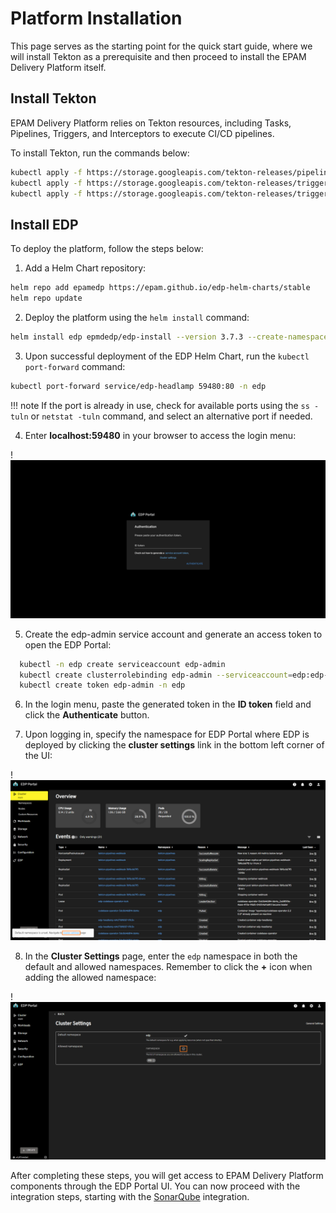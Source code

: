 # Platform Installation

This page serves as the starting point for the quick start guide, where we will install Tekton as a prerequisite and then proceed to install the EPAM Delivery Platform itself.

## Install Tekton

EPAM Delivery Platform relies on Tekton resources, including Tasks, Pipelines, Triggers, and Interceptors to execute CI/CD pipelines.

To install Tekton, run the commands below:

  ```bash
  kubectl apply -f https://storage.googleapis.com/tekton-releases/pipeline/previous/v0.53.3/release.yaml
  kubectl apply -f https://storage.googleapis.com/tekton-releases/triggers/previous/v0.25.3/release.yaml
  kubectl apply -f https://storage.googleapis.com/tekton-releases/triggers/previous/v0.25.3/interceptors.yaml
  ```

## Install EDP

To deploy the platform, follow the steps below:

1. Add a Helm Chart repository:

  ```bash
  helm repo add epamedp https://epam.github.io/edp-helm-charts/stable
  helm repo update
  ```

2. Deploy the platform using the `helm install` command:

  ```bash
  helm install edp epmdedp/edp-install --version 3.7.3 --create-namespace --atomic -n edp --values edp-values.yaml --set global.dnsWildCard=example.com
  ```

3. Upon successful deployment of the EDP Helm Chart, run the `kubectl port-forward` command:

  ```bash
  kubectl port-forward service/edp-headlamp 59480:80 -n edp
  ```

  !!! note
      If the port is already in use, check for available ports using the `ss -tuln` or `netstat -tuln` command, and select an alternative port if needed.

4. Enter **localhost:59480** in your browser to access the login menu:

  !![EDP Portal login menu](../assets/quick-start/edp_portal_login_menu.png "EDP Portal login menu")

5. Create the edp-admin service account and generate an access token to open the EDP Portal:

  ```bash
    kubectl -n edp create serviceaccount edp-admin
    kubectl create clusterrolebinding edp-admin --serviceaccount=edp:edp-admin --clusterrole=cluster-admin
    kubectl create token edp-admin -n edp
  ```

6. In the login menu, paste the generated token in the **ID token** field and click the **Authenticate** button.

7. Upon logging in, specify the namespace for EDP Portal where EDP is deployed by clicking the **cluster settings** link in the bottom left corner of the UI:

  !![Specify namespaces](../assets/quick-start/edp_portal_ui.png "Specify namespaces")

8. In the **Cluster Settings** page, enter the `edp` namespace in both the default and allowed namespaces. Remember to click the **+** icon when adding the allowed namespace:

  !![Cluster Settings menu](../assets/quick-start/cluster_settings.png "Cluster Settings menu")

After completing these steps, you will get access to EPAM Delivery Platform components through the EDP Portal UI. You can now proceed with the integration steps, starting with the [SonarQube](integrate-sonarcloud.md) integration.
